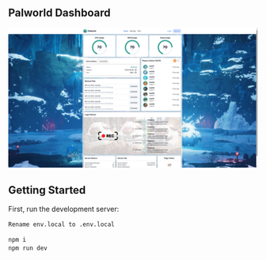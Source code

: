 ## Palworld Dashboard

<img alt="PalworldDashboard" src="https://raw.githubusercontent.com/kreangsak-project-sharing/palworld-frontend-v2/main/Screenshot%202024-07-21%20020759.png" />

## Getting Started

First, run the development server:

```bash
Rename env.local to .env.local
```

```bash
npm i
npm run dev
```
